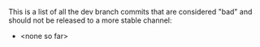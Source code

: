 This is a list of all the dev branch commits that are considered "bad" and should not be released to a more stable channel:

* &lt;none so far&gt;